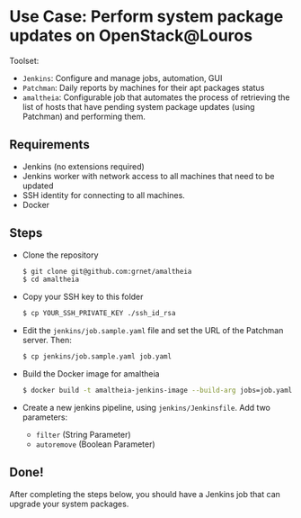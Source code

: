 # Use Case: Perform system package updates on OpenStack@Louros

Toolset:

- `Jenkins`: Configure and manage jobs, automation, GUI
- `Patchman`: Daily reports by machines for their apt packages status
- `amaltheia`: Configurable job that automates the process of retrieving
  the list of hosts that have pending system package updates (using Patchman)
  and performing them.


## Requirements

- Jenkins (no extensions required)
- Jenkins worker with network access to all machines that need to be updated
- SSH identity for connecting to all machines.
- Docker


## Steps

-   Clone the repository

    ```bash
    $ git clone git@github.com:grnet/amaltheia
    $ cd amaltheia
    ```

-   Copy your SSH key to this folder

    ```bash
    $ cp YOUR_SSH_PRIVATE_KEY ./ssh_id_rsa
    ```

-   Edit the `jenkins/job.sample.yaml` file and set the URL of the Patchman
    server. Then:

    ```bash
    $ cp jenkins/job.sample.yaml job.yaml
    ```

-   Build the Docker image for amaltheia

    ```bash
    $ docker build -t amaltheia-jenkins-image --build-arg jobs=job.yaml
    ```

-   Create a new jenkins pipeline, using `jenkins/Jenkinsfile`. Add two
    parameters:

    - `filter` (String Parameter)
    - `autoremove` (Boolean Parameter)


## Done!

After completing the steps below, you should have a Jenkins job that can
upgrade your system packages.

